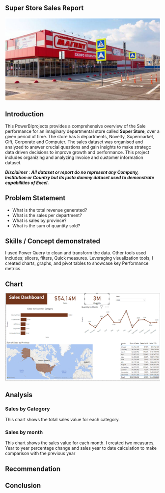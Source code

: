 ## Super Store Sales Report

![](Super_store.png)

## Introduction

This PowerBIprojects provides a comprehensive overview of the Sale performance for an imaginary departmental store called **Super Store**, over a given period of time. The store has 5 departments, Novelty, Supermarket, Gift, Corporate and Computer. The sales dataset was organised and analyzed to answer crucial questions and gain insights to make strategc data driven decisions to improve growth and performance. This project includes organizing and analyzing Invoice and customer information dataset.

*__Disclaimer__* : **_All dataset or report do no represent any Company, Institution or Country but its justa dummy dataset used to demonstrate capabilities of Excel._**

## Problem Statement
- What is the total revenue generated?
- What is the sales per department?
- What is sales by province?
- What is the sum of quantity sold?

## Skills / Concept demonstrated
I used Power Query to clean and transform the data. Other tools used includes; slicers, filters, Quick measures. Leveraging visualization tools, I created charts, graphs, and pivot tables to showcase key Performance metrics.

## Chart

![](sales_report.png)

## Analysis

### Sales by Category 
This chart shows the total sales value for each category. 

### Sales by month
This chart shows the sales value for each month. I created two measures, Year to year percentage change and sales year to date calculation to make comparison with the previous year

## Recommendation

## Conclusion
